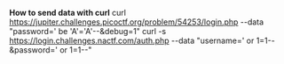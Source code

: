 **How to send data with curl**
	curl https://jupiter.challenges.picoctf.org/problem/54253/login.php --data "password=' be 'A'='A'--&debug=1"
	curl -s  https://login.challenges.nactf.com/auth.php --data "username=' or 1=1--&password=' or 1=1--"
